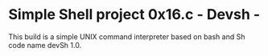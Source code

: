 <p align="center">
  <img src="https://drive.google.com/file/d/1fXs6f007L3g0johw9LhhXxq_O2Wa4_RD/view?usp=share_link" alt="">
</p>

# Simple Shell project 0x16.c - Devsh -

This build is a simple UNIX command interpreter based on bash and Sh code name devSh 1.0.